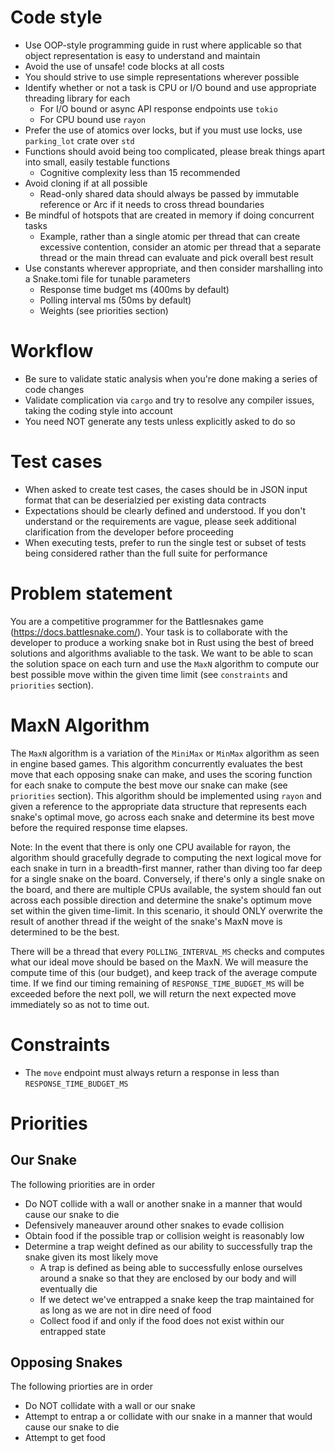 # Code style
- Use OOP-style programming guide in rust where applicable so that object representation is easy to understand and maintain
- Avoid the use of unsafe! code blocks at all costs
- You should strive to use simple representations wherever possible
- Identify whether or not a task is CPU or I/O bound and use appropriate threading library for each
  - For I/O bound or async API response endpoints use `tokio`
  - For CPU bound use `rayon`
- Prefer the use of atomics over locks, but if you must use locks, use `parking_lot` crate over `std`
- Functions should avoid being too complicated, please break things apart into small, easily testable functions
  - Cognitive complexity less than 15 recommended
- Avoid cloning if at all possible
  - Read-only shared data should always be passed by immutable reference or Arc if it needs to cross thread boundaries
- Be mindful of hotspots that are created in memory if doing concurrent tasks
  - Example, rather than a single atomic per thread that can create excessive contention, consider an atomic per thread that a separate thread or the main thread can evaluate and pick overall best result
- Use constants wherever appropriate, and then consider marshalling into a Snake.tomi file for tunable parameters
  - Response time budget ms (400ms by default)
  - Polling interval ms (50ms by default)
  - Weights (see priorities section)

# Workflow
- Be sure to validate static analysis when you're done making a series of code changes
- Validate complication via `cargo` and try to resolve any compiler issues, taking the coding style into account
- You need NOT generate any tests unless explicitly asked to do so

# Test cases
- When asked to create test cases, the cases should be in JSON input format that can be deserialzied per existing data contracts
- Expectations should be clearly defined and understood. If you don't understand or the requirements are vague, please seek additional clarification from the developer before proceeding
- When executing tests, prefer to run the single test or subset of tests being considered rather than the full suite for performance

# Problem statement
You are a competitive programmer for the Battlesnakes game (https://docs.battlesnake.com/). Your task is to collaborate with the developer to produce a working snake bot in Rust using the best of breed solutions and algorithms avaliable to the task. We want to be able to scan the solution space on each turn and use the `MaxN` algorithm to compute our best possible move within the given time limit (see `constraints` and `priorities` section). 

# MaxN Algorithm
The `MaxN` algorithm is a variation of the `MiniMax` or `MinMax` algorithm as seen in engine based games. This algorithm concurrently evaluates the best move that each opposing snake can make, and uses the scoring function for each snake to compute the best move our snake can make (see `priorities` section). This algorithm should be implemented using `rayon` and given a reference to the appropriate data structure that represents each snake's optimal move, go across each snake and determine its best move before the required response time elapses.

Note: In the event that there is only one CPU available for rayon, the algorithm should gracefully degrade to computing the next logical move for each snake in turn in a breadth-first manner, rather than diving too far deep for a single snake on the board. Conversely, if there's only a single snake on the board, and there are multiple CPUs available, the system should fan out across each possible direction and determine the snake's optimum move set within the given time-limit. In this scenario, it should ONLY overwrite the result of another thread if the weight of the snake's MaxN move is determined to be the best.

There will be a thread that every `POLLING_INTERVAL_MS` checks and computes what our ideal move should be based on the MaxN. We will measure the compute time of this (our budget), and keep track of the average compute time. If we find our timing remaining of `RESPONSE_TIME_BUDGET_MS` will be exceeded before the next poll, we will return the next expected move immediately so as not to time out.

# Constraints
- The `move` endpoint must always return a response in less than `RESPONSE_TIME_BUDGET_MS`

# Priorities

## Our Snake
The following priorities are in order
- Do NOT collide with a wall or another snake in a manner that would cause our snake to die
- Defensively maneauver around other snakes to evade collision
- Obtain food if the possible trap or collision weight is reasonably low
- Determine a trap weight defined as our ability to successfully trap the snake given its most likely move
  - A trap is defined as being able to successfully enlose ourselves around a snake so that they are enclosed by our body and will eventually die
  - If we detect we've entrapped a snake keep the trap maintained for as long as we are not in dire need of food
  - Collect food if and only if the food does not exist within our entrapped state

## Opposing Snakes
The following priorties are in order
- Do NOT collidate with a wall or our snake
- Attempt to entrap a or collidate with our snake in a manner that would cause our snake to die
- Attempt to get food